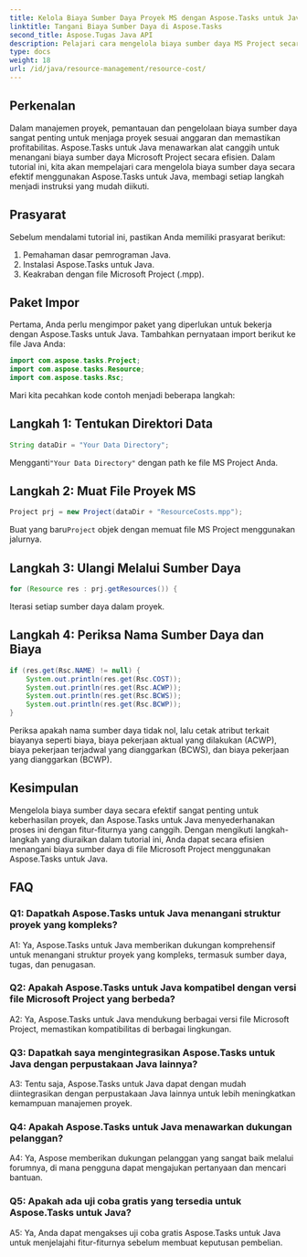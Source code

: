 ```yaml
---
title: Kelola Biaya Sumber Daya Proyek MS dengan Aspose.Tasks untuk Java
linktitle: Tangani Biaya Sumber Daya di Aspose.Tasks
second_title: Aspose.Tugas Java API
description: Pelajari cara mengelola biaya sumber daya MS Project secara efisien dengan Aspose.Tasks untuk Java. Ikuti panduan langkah demi langkah kami.
type: docs
weight: 18
url: /id/java/resource-management/resource-cost/
---
```

## Perkenalan

Dalam manajemen proyek, pemantauan dan pengelolaan biaya sumber daya sangat penting untuk menjaga proyek sesuai anggaran dan memastikan profitabilitas. Aspose.Tasks untuk Java menawarkan alat canggih untuk menangani biaya sumber daya Microsoft Project secara efisien. Dalam tutorial ini, kita akan mempelajari cara mengelola biaya sumber daya secara efektif menggunakan Aspose.Tasks untuk Java, membagi setiap langkah menjadi instruksi yang mudah diikuti.

## Prasyarat

Sebelum mendalami tutorial ini, pastikan Anda memiliki prasyarat berikut:

1. Pemahaman dasar pemrograman Java.
2. Instalasi Aspose.Tasks untuk Java.
3. Keakraban dengan file Microsoft Project (.mpp).

## Paket Impor

Pertama, Anda perlu mengimpor paket yang diperlukan untuk bekerja dengan Aspose.Tasks untuk Java. Tambahkan pernyataan import berikut ke file Java Anda:

```java
import com.aspose.tasks.Project;
import com.aspose.tasks.Resource;
import com.aspose.tasks.Rsc;
```

Mari kita pecahkan kode contoh menjadi beberapa langkah:

## Langkah 1: Tentukan Direktori Data

```java
String dataDir = "Your Data Directory";
```

 Mengganti`"Your Data Directory"` dengan path ke file MS Project Anda.

## Langkah 2: Muat File Proyek MS

```java
Project prj = new Project(dataDir + "ResourceCosts.mpp");
```

 Buat yang baru`Project` objek dengan memuat file MS Project menggunakan jalurnya.

## Langkah 3: Ulangi Melalui Sumber Daya

```java
for (Resource res : prj.getResources()) {
```

Iterasi setiap sumber daya dalam proyek.

## Langkah 4: Periksa Nama Sumber Daya dan Biaya

```java
if (res.get(Rsc.NAME) != null) {
    System.out.println(res.get(Rsc.COST));
    System.out.println(res.get(Rsc.ACWP));
    System.out.println(res.get(Rsc.BCWS));
    System.out.println(res.get(Rsc.BCWP));
}
```

Periksa apakah nama sumber daya tidak nol, lalu cetak atribut terkait biayanya seperti biaya, biaya pekerjaan aktual yang dilakukan (ACWP), biaya pekerjaan terjadwal yang dianggarkan (BCWS), dan biaya pekerjaan yang dianggarkan (BCWP).

## Kesimpulan

Mengelola biaya sumber daya secara efektif sangat penting untuk keberhasilan proyek, dan Aspose.Tasks untuk Java menyederhanakan proses ini dengan fitur-fiturnya yang canggih. Dengan mengikuti langkah-langkah yang diuraikan dalam tutorial ini, Anda dapat secara efisien menangani biaya sumber daya di file Microsoft Project menggunakan Aspose.Tasks untuk Java.

## FAQ

### Q1: Dapatkah Aspose.Tasks untuk Java menangani struktur proyek yang kompleks?

A1: Ya, Aspose.Tasks untuk Java memberikan dukungan komprehensif untuk menangani struktur proyek yang kompleks, termasuk sumber daya, tugas, dan penugasan.

### Q2: Apakah Aspose.Tasks untuk Java kompatibel dengan versi file Microsoft Project yang berbeda?

A2: Ya, Aspose.Tasks untuk Java mendukung berbagai versi file Microsoft Project, memastikan kompatibilitas di berbagai lingkungan.

### Q3: Dapatkah saya mengintegrasikan Aspose.Tasks untuk Java dengan perpustakaan Java lainnya?

A3: Tentu saja, Aspose.Tasks untuk Java dapat dengan mudah diintegrasikan dengan perpustakaan Java lainnya untuk lebih meningkatkan kemampuan manajemen proyek.

### Q4: Apakah Aspose.Tasks untuk Java menawarkan dukungan pelanggan?

A4: Ya, Aspose memberikan dukungan pelanggan yang sangat baik melalui forumnya, di mana pengguna dapat mengajukan pertanyaan dan mencari bantuan.

### Q5: Apakah ada uji coba gratis yang tersedia untuk Aspose.Tasks untuk Java?

A5: Ya, Anda dapat mengakses uji coba gratis Aspose.Tasks untuk Java untuk menjelajahi fitur-fiturnya sebelum membuat keputusan pembelian.